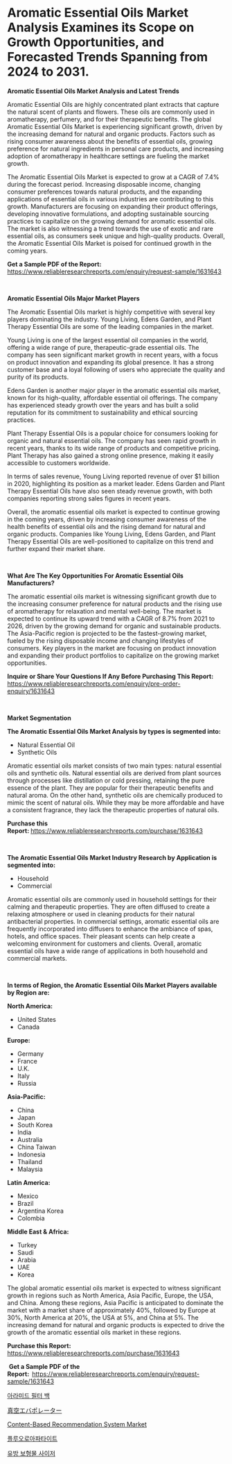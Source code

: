 <p><h1>Aromatic Essential Oils Market Analysis Examines its Scope on Growth Opportunities, and Forecasted Trends Spanning from 2024 to 2031.</h1></p><p><strong>Aromatic Essential Oils Market Analysis and Latest Trends</strong></p>
<p><p>Aromatic Essential Oils are highly concentrated plant extracts that capture the natural scent of plants and flowers. These oils are commonly used in aromatherapy, perfumery, and for their therapeutic benefits. The global Aromatic Essential Oils Market is experiencing significant growth, driven by the increasing demand for natural and organic products. Factors such as rising consumer awareness about the benefits of essential oils, growing preference for natural ingredients in personal care products, and increasing adoption of aromatherapy in healthcare settings are fueling the market growth.</p><p>The Aromatic Essential Oils Market is expected to grow at a CAGR of 7.4% during the forecast period. Increasing disposable income, changing consumer preferences towards natural products, and the expanding applications of essential oils in various industries are contributing to this growth. Manufacturers are focusing on expanding their product offerings, developing innovative formulations, and adopting sustainable sourcing practices to capitalize on the growing demand for aromatic essential oils. The market is also witnessing a trend towards the use of exotic and rare essential oils, as consumers seek unique and high-quality products. Overall, the Aromatic Essential Oils Market is poised for continued growth in the coming years.</p></p>
<p><strong>Get a Sample PDF of the Report:&nbsp;</strong> <a href="https://www.reliableresearchreports.com/enquiry/request-sample/1631643">https://www.reliableresearchreports.com/enquiry/request-sample/1631643</a></p>
<p>&nbsp;</p>
<p><strong>Aromatic Essential Oils Major Market Players</strong></p>
<p><p>The Aromatic Essential Oils market is highly competitive with several key players dominating the industry. Young Living, Edens Garden, and Plant Therapy Essential Oils are some of the leading companies in the market. </p><p>Young Living is one of the largest essential oil companies in the world, offering a wide range of pure, therapeutic-grade essential oils. The company has seen significant market growth in recent years, with a focus on product innovation and expanding its global presence. It has a strong customer base and a loyal following of users who appreciate the quality and purity of its products. </p><p>Edens Garden is another major player in the aromatic essential oils market, known for its high-quality, affordable essential oil offerings. The company has experienced steady growth over the years and has built a solid reputation for its commitment to sustainability and ethical sourcing practices. </p><p>Plant Therapy Essential Oils is a popular choice for consumers looking for organic and natural essential oils. The company has seen rapid growth in recent years, thanks to its wide range of products and competitive pricing. Plant Therapy has also gained a strong online presence, making it easily accessible to customers worldwide.</p><p>In terms of sales revenue, Young Living reported revenue of over $1 billion in 2020, highlighting its position as a market leader. Edens Garden and Plant Therapy Essential Oils have also seen steady revenue growth, with both companies reporting strong sales figures in recent years. </p><p>Overall, the aromatic essential oils market is expected to continue growing in the coming years, driven by increasing consumer awareness of the health benefits of essential oils and the rising demand for natural and organic products. Companies like Young Living, Edens Garden, and Plant Therapy Essential Oils are well-positioned to capitalize on this trend and further expand their market share.</p></p>
<p>&nbsp;</p>
<p><strong>What Are The Key Opportunities For Aromatic Essential Oils Manufacturers?</strong></p>
<p><p>The aromatic essential oils market is witnessing significant growth due to the increasing consumer preference for natural products and the rising use of aromatherapy for relaxation and mental well-being. The market is expected to continue its upward trend with a CAGR of 8.7% from 2021 to 2026, driven by the growing demand for organic and sustainable products. The Asia-Pacific region is projected to be the fastest-growing market, fueled by the rising disposable income and changing lifestyles of consumers. Key players in the market are focusing on product innovation and expanding their product portfolios to capitalize on the growing market opportunities.</p></p>
<p><strong>Inquire or Share Your Questions If Any Before Purchasing This Report:</strong> <a href="https://www.reliableresearchreports.com/enquiry/pre-order-enquiry/1631643">https://www.reliableresearchreports.com/enquiry/pre-order-enquiry/1631643</a></p>
<p>&nbsp;</p>
<p><strong>Market Segmentation</strong></p>
<p><strong>The Aromatic Essential Oils Market Analysis by types is segmented into:</strong></p>
<p><ul><li>Natural Essential Oil</li><li>Synthetic Oils</li></ul></p>
<p><p>Aromatic essential oils market consists of two main types: natural essential oils and synthetic oils. Natural essential oils are derived from plant sources through processes like distillation or cold pressing, retaining the pure essence of the plant. They are popular for their therapeutic benefits and natural aroma. On the other hand, synthetic oils are chemically produced to mimic the scent of natural oils. While they may be more affordable and have a consistent fragrance, they lack the therapeutic properties of natural oils.</p></p>
<p><strong>Purchase this Report:&nbsp;</strong><a href="https://www.reliableresearchreports.com/purchase/1631643">https://www.reliableresearchreports.com/purchase/1631643</a></p>
<p>&nbsp;</p>
<p><strong>The Aromatic Essential Oils Market Industry Research by Application is segmented into:</strong></p>
<p><ul><li>Household</li><li>Commercial</li></ul></p>
<p><p>Aromatic essential oils are commonly used in household settings for their calming and therapeutic properties. They are often diffused to create a relaxing atmosphere or used in cleaning products for their natural antibacterial properties. In commercial settings, aromatic essential oils are frequently incorporated into diffusers to enhance the ambiance of spas, hotels, and office spaces. Their pleasant scents can help create a welcoming environment for customers and clients. Overall, aromatic essential oils have a wide range of applications in both household and commercial markets.</p></p>
<p>&nbsp;</p>
<p><strong>In terms of Region, the Aromatic Essential Oils Market Players available by Region are:</strong></p>
<p>
    <p> <strong> North America: </strong>
        <ul>
            <li>United States</li>
            <li>Canada</li>
        </ul>
        </p> 
    <p> <strong> Europe: </strong>
        <ul>
            <li>Germany</li>
            <li>France</li>
            <li>U.K.</li>
            <li>Italy</li>
            <li>Russia</li>
        </ul>
        </p> 
    <p> <strong> Asia-Pacific: </strong>
        <ul>
            <li>China</li>
            <li>Japan</li>
            <li>South Korea</li>
            <li>India</li>
            <li>Australia</li>
            <li>China Taiwan</li>
            <li>Indonesia</li>
            <li>Thailand</li>
            <li>Malaysia</li>
        </ul>
        </p> 
    <p> <strong> Latin America: </strong>
        <ul>
            <li>Mexico</li>
            <li>Brazil</li>
            <li>Argentina Korea</li>
            <li>Colombia</li>
        </ul>
        </p> 
    <p> <strong> Middle East & Africa: </strong>
        <ul>
            <li>Turkey</li>
            <li>Saudi</li>
            <li>Arabia</li>
            <li>UAE</li>
            <li>Korea</li>
        </ul>
    </p>
    </p>
<p><p>The global aromatic essential oils market is expected to witness significant growth in regions such as North America, Asia Pacific, Europe, the USA, and China. Among these regions, Asia Pacific is anticipated to dominate the market with a market share of approximately 40%, followed by Europe at 30%, North America at 20%, the USA at 5%, and China at 5%. The increasing demand for natural and organic products is expected to drive the growth of the aromatic essential oils market in these regions.</p></p>
<p><strong>Purchase this Report: </strong><a href="https://www.reliableresearchreports.com/purchase/1631643">https://www.reliableresearchreports.com/purchase/1631643</a></p>
<p>&nbsp;<strong>Get a Sample PDF of the Report:&nbsp;&nbsp;</strong><a href="https://www.reliableresearchreports.com/enquiry/request-sample/1631643">https://www.reliableresearchreports.com/enquiry/request-sample/1631643</a></p>
<p><strong></strong></p>
<p><p><a href="https://medium.com/@sillysally687568/%EC%95%84%EB%9D%BC%EB%A7%88%EC%9D%B4%EB%93%9C-%ED%95%84%ED%84%B0-%EB%B0%B1-%EC%8B%9C%EC%9E%A5-%EC%A0%90%EC%9C%A0%EC%9C%A8-%EB%B3%80%ED%99%94-%EB%B0%8F-%EC%8B%9C%EC%9E%A5-%EC%84%B1%EC%9E%A5-%EC%B6%94%EC%84%B8-2024-2031-7b1740d4cf57">아라미드 필터 백</a></p><p><a href="https://github.com/adcxff01450218/Market-Research-Report-List-1/blob/main/43247315191.md">真空エバポレーター</a></p><p><a href="https://issuu.com/reportprime-2/docs/content-based-recommendation-system-market-size-20">Content-Based Recommendation System Market</a></p><p><a href="https://medium.com/@zolajenkins98/%ED%94%8C%EB%A3%A8%EC%98%A4%EB%9D%BC%ED%8C%8C%ED%83%80%EC%9D%B4%ED%8A%B8-%EC%8B%9C%EC%9E%A5-%EC%8B%9C%EC%9E%A5-cagr-%EC%8B%9C%EC%9E%A5-%EB%8F%99%ED%96%A5-%EB%B0%8F-%EC%84%B1%EC%9E%A5-%EC%A0%84%EB%9E%B5%EC%97%90-%EB%8C%80%ED%95%9C-%ED%86%B5%EC%B0%B0%EB%A0%A5-ac921d55a884">플루오로아파타이트</a></p><p><a href="https://github.com/vsn7qpua81q/Market-Research-Report-List-1/blob/main/35419174764.md">유방 보형물 사이저</a></p></p>